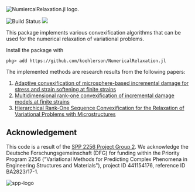 <picture>
  <source media="(prefers-color-scheme: light)" srcset="https://github.com/koehlerson/NumericalRelaxation.jl/blob/main/docs/src/assets/logo-horizontal-light.svg">
  <source media="(prefers-color-scheme: dark)" srcset="https://github.com/koehlerson/NumericalRelaxation.jl/blob/main/docs/src/assets/logo-horizontal-dark.svg">
  <img alt="NumiercalRelaxation.jl logo." src="https://github.com/koehlerson/NumericalRelaxation.jl/blob/master/docs/src/assets/logo-horizontal-light.svg">
</picture>

![Build Status](https://github.com/koehlerson/NumericalRelaxation.jl/workflows/CI/badge.svg?event=push)
[![][docs-dev-img]][docs-dev-url]


This package implements various convexification algorithms that can be used for the numerical relaxation of variational problems.

Install the package with

```
pkg> add https://github.com/koehlerson/NumericalRelaxation.jl
```

The implemented methods are research results from the following papers:

1. [Adaptive convexification of microsphere-based incremental damage for stress and strain softening at finite strains](https://link.springer.com/article/10.1007/s00707-022-03332-1)
2. [Multidimensional rank-one convexification of incremental damage models at finite strains](https://arxiv.org/abs/2211.14318)
3. [Hierarchical Rank-One Sequence Convexification for the Relaxation of Variational Problems with Microstructures](https://arxiv.org/abs/2405.16866)

## Acknowledgement

This code is a result of the [SPP 2256 Project Group 2](https://spp2256.ur.de/research/members-2020/2026).
We acknowledge the Deutsche Forschungsgemeinschaft (DFG) for funding within the Priority
Program 2256 ("Variational Methods for Predicting Complex Phenomena in Engineering Structures and Materials"),
project ID 441154176, reference ID BA2823/17-1.

![spp-logo](docs/src/assets/spp-logo.png)

[docs-dev-img]: https://img.shields.io/badge/docs-latest%20release-blue
[docs-dev-url]: http://koehlerson.github.io/NumericalRelaxation.jl/dev/
